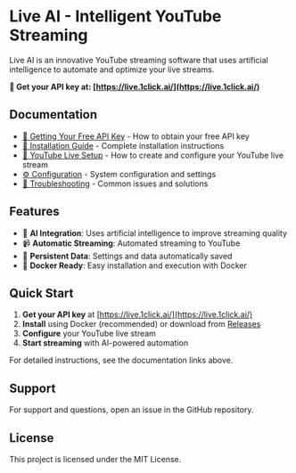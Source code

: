 # Live AI - Intelligent YouTube Streaming

Live AI is an innovative YouTube streaming software that uses artificial intelligence to automate and optimize your live streams.

**🔑 Get your API key at: [https://live.1click.ai/](https://live.1click.ai/)**

## Documentation

- [🔑 Getting Your Free API Key](GETTING_API_KEY.md) - How to obtain your free API key
- [📖 Installation Guide](INSTALLATION.md) - Complete installation instructions
- [🎥 YouTube Live Setup](YOUTUBE_LIVE.md) - How to create and configure your YouTube live stream
- [⚙️ Configuration](CONFIGURATION.md) - System configuration and settings
- [🔧 Troubleshooting](TROUBLESHOOTING.md) - Common issues and solutions

## Features

- 🤖 **AI Integration**: Uses artificial intelligence to improve streaming quality
- 📹 **Automatic Streaming**: Automated streaming to YouTube
- 💾 **Persistent Data**: Settings and data automatically saved
- 🐳 **Docker Ready**: Easy installation and execution with Docker

## Quick Start

1. **Get your API key** at [https://live.1click.ai/](https://live.1click.ai/)
2. **Install** using Docker (recommended) or download from [Releases](https://github.com/mosqueiro/live-ai/releases)
3. **Configure** your YouTube live stream
4. **Start streaming** with AI-powered automation

For detailed instructions, see the documentation links above.

## Support

For support and questions, open an issue in the GitHub repository.

## License

This project is licensed under the MIT License.
